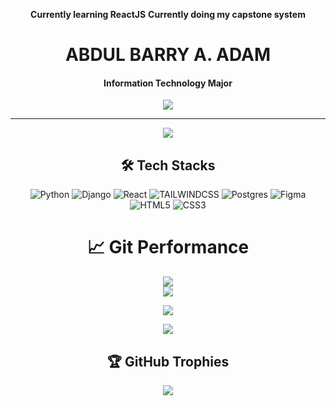 <div align="center">

**Currently learning ReactJS**
**Currently doing my capstone system**


# ABDUL BARRY A. ADAM
#### Information Technology Major
![](https://i.pinimg.com/originals/ca/26/2e/ca262e0354eea311c41134c3e4bc3bc2.gif)

---
[![](https://visitor-badge.laobi.icu/badge?page_id=WareBar&icon=2&color=0)](https://visitcount.itsvg.in)

## 🛠️ Tech Stacks

![Python](https://img.shields.io/badge/python-3670A0?style=for-the-badge&logo=python&logoColor=ffdd54)
![Django](https://img.shields.io/badge/django-%23092E20.svg?style=for-the-badge&logo=django&logoColor=white) 
![React](https://img.shields.io/badge/react-%2320232a.svg?style=for-the-badge&logo=react&logoColor=%2361DAFB)
![TAILWINDCSS](https://img.shields.io/badge/tailwindcss-%2372B6.svg?style=for-the-badge&logo=tailwindcss&logoColor=blue) 
![Postgres](https://img.shields.io/badge/postgres-%23316192.svg?style=for-the-badge&logo=postgresql&logoColor=white) 
![Figma](https://img.shields.io/badge/figma-%23F24E1E.svg?style=for-the-badge&logo=figma&logoColor=white) 
![HTML5](https://img.shields.io/badge/html5-%23E34F26.svg?style=for-the-badge&logo=html5&logoColor=white)
![CSS3](https://img.shields.io/badge/css3-%231572B6.svg?style=for-the-badge&logo=css3&logoColor=white) 



# 📈 Git Performance
![](https://github-readme-stats.vercel.app/api?username=WareBar&theme=one_dark_pro&hide_border=false&include_all_commits=true&count_private=true)<br/>
![](https://github-readme-streak-stats.herokuapp.com/?user=WareBar&theme=one_dark_pro&hide_border=false)<br/>

![](https://wakatime.com/share/@WareBar/112bf09a-2c66-489d-81bf-b481866ed238.svg)

![](https://github-readme-stats.vercel.app/api/top-langs/?username=WareBar&theme=one_dark_pro&hide_border=false&include_all_commits=true&count_private=true&layout=compact)

## 🏆 GitHub Trophies
![](https://github-profile-trophy.vercel.app/?username=WareBar&theme=one_dark_pro&no-frame=true&no-bg=false&margin-w=4)



</div>





<!-- Proudly created with GPRM ( https://gprm.itsvg.in ) -->
